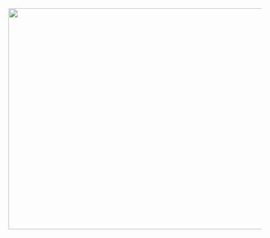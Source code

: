 <img src="https://64.media.tumblr.com/2c7e9c903ebb50bc018178f57168f21a/be513234f3fba0af-52/s540x810/933544121f85b4a01f2cb0ce91bd9895c8ab9f54.gifv" width="710" height="440"/>
